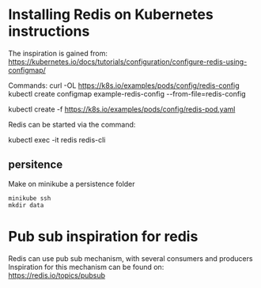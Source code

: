 
# Installing Redis on Kubernetes instructions

The inspiration is gained from:
https://kubernetes.io/docs/tutorials/configuration/configure-redis-using-configmap/


Commands:
curl -OL https://k8s.io/examples/pods/config/redis-config
kubectl create configmap example-redis-config --from-file=redis-config

kubectl create -f https://k8s.io/examples/pods/config/redis-pod.yaml

Redis can be started via the command:

kubectl exec -it redis redis-cli

## persitence

Make on minikube a persistence folder

	minikube ssh
	mkdir data


# Pub sub inspiration for redis

Redis can use pub sub mechanism, with several consumers and producers
Inspiration for this mechanism can be found on:
https://redis.io/topics/pubsub




 
